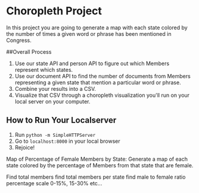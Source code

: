 # Choropleth Project
In this project you are going to generate a map with each state colored by the number of times a given word or phrase has been mentioned in Congress.

##Overall Process
1. Use our state API and person API to figure out which Members represent which states.
2. Use our document API to find the number of documents from Members representing a given state that mention a particular word or phrase.
3. Combine your results into a CSV.
4. Visualize that CSV through a choropleth visualization you'll run on your local server on your computer.

## How to Run Your Localserver
1. Run `python -m SimpleHTTPServer`
2. Go to `localhost:8000` in your local browser
3. Rejoice!



Map of Percentage of Female Members by State: Generate a map of each state colored by the percentage of Members from that state that are female.

Find total members
find total members per state
find male to female ratio
percentage scale 0-15%, 15-30% etc...